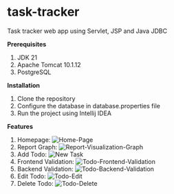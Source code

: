 # task-tracker
Task tracker web app using Servlet, JSP and Java JDBC

**Prerequisites**
1. JDK 21
2. Apache Tomcat 10.1.12
3. PostgreSQL

**Installation**
1. Clone the repository
2. Configure the database in database.properties file
3. Run the project using Intellij IDEA

**Features**
1. Homepage:
   ![Home-Page](https://github.com/absa1am/task-tracker/assets/46478558/85c99c5d-32c5-4186-98c9-7afa25654213)
2. Report Graph:
   ![Report-Visualization-Graph](https://github.com/absa1am/task-tracker/assets/46478558/5578820b-cd89-4116-a089-3bffd2dadf2a)
3. Add Todo:
   ![New Task](https://github.com/absa1am/task-tracker/assets/46478558/f552d768-b6bd-47f7-ac3b-633f04412bc5)
4. Frontend Validation:
   ![Todo-Frontend-Validation](https://github.com/absa1am/task-tracker/assets/46478558/3ddc96da-f35e-422c-a310-b46fc60247b9)
5. Backend Validation:
   ![Todo-Backend-Validation](https://github.com/absa1am/task-tracker/assets/46478558/9a5b8ad9-9c2f-4302-b001-88d3a2536d79)
6. Edit Todo:
   ![Todo-Edit](https://github.com/absa1am/task-tracker/assets/46478558/91c11b1a-a136-485a-91dd-fd4612c13b53)
7. Delete Todo:
   ![Todo-Delete](https://github.com/absa1am/task-tracker/assets/46478558/dba156aa-e30b-41d7-8544-06c7914b5724)
